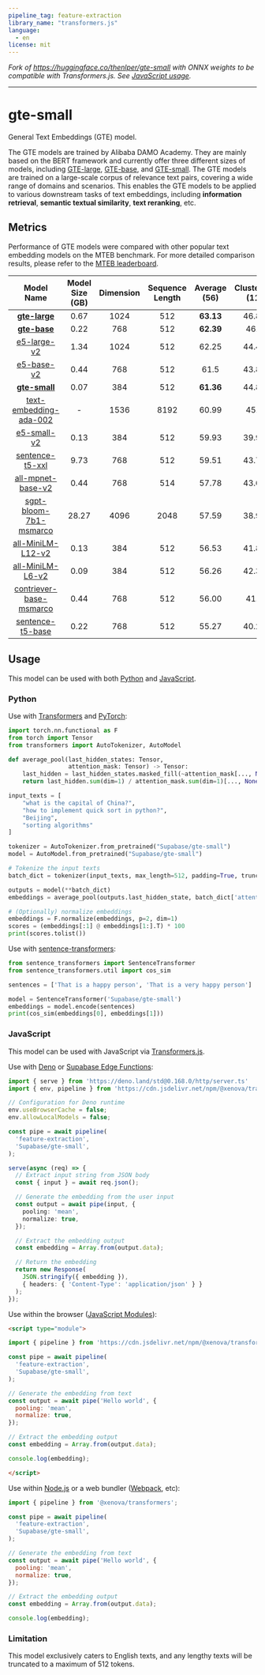 ```yaml
---
pipeline_tag: feature-extraction
library_name: "transformers.js"
language:
  - en
license: mit
---
```


_Fork of https://huggingface.co/thenlper/gte-small with ONNX weights to be compatible with Transformers.js. See [JavaScript usage](#javascript)._

---

# gte-small

General Text Embeddings (GTE) model. 

The GTE models are trained by Alibaba DAMO Academy. They are mainly based on the BERT framework and currently offer three different sizes of models, including [GTE-large](https://huggingface.co/thenlper/gte-large), [GTE-base](https://huggingface.co/thenlper/gte-base), and [GTE-small](https://huggingface.co/thenlper/gte-small). The GTE models are trained on a large-scale corpus of relevance text pairs, covering a wide range of domains and scenarios. This enables the GTE models to be applied to various downstream tasks of text embeddings, including **information retrieval**, **semantic textual similarity**, **text reranking**, etc.

## Metrics

Performance of GTE models were compared with other popular text embedding models on the MTEB benchmark. For more detailed comparison results, please refer to the [MTEB leaderboard](https://huggingface.co/spaces/mteb/leaderboard).



| Model Name | Model Size (GB) | Dimension | Sequence Length | Average (56) | Clustering (11) | Pair Classification (3) | Reranking (4) | Retrieval (15) | STS (10) | Summarization (1) | Classification (12) |
|:----:|:---:|:---:|:---:|:---:|:---:|:---:|:---:|:---:|:---:|:---:|:---:|
| [**gte-large**](https://huggingface.co/thenlper/gte-large) | 0.67 | 1024 | 512 | **63.13** | 46.84 | 85.00 | 59.13 | 52.22 | 83.35 | 31.66 | 73.33 |
| [**gte-base**](https://huggingface.co/thenlper/gte-base) 	| 0.22 | 768 | 512 | **62.39** | 46.2 | 84.57 | 58.61 | 51.14 | 82.3 | 31.17 | 73.01 |
| [e5-large-v2](https://huggingface.co/intfloat/e5-large-v2) | 1.34 | 1024| 512 | 62.25 | 44.49 | 86.03 | 56.61 | 50.56 | 82.05 | 30.19 | 75.24 |
| [e5-base-v2](https://huggingface.co/intfloat/e5-base-v2) | 0.44 | 768 | 512 | 61.5 | 43.80 | 85.73 | 55.91 | 50.29 | 81.05 | 30.28 | 73.84 |
| [**gte-small**](https://huggingface.co/thenlper/gte-small) | 0.07 | 384 | 512 | **61.36** | 44.89 | 83.54 | 57.7 | 49.46 | 82.07 | 30.42 | 72.31 |
| [text-embedding-ada-002](https://platform.openai.com/docs/guides/embeddings) | - | 1536 | 8192 | 60.99 | 45.9 | 84.89 | 56.32 | 49.25 | 80.97 | 30.8 | 70.93 |
| [e5-small-v2](https://huggingface.co/intfloat/e5-base-v2) | 0.13 | 384 | 512 | 59.93 | 39.92 | 84.67 | 54.32 | 49.04 | 80.39 | 31.16 | 72.94 |
| [sentence-t5-xxl](https://huggingface.co/sentence-transformers/sentence-t5-xxl) | 9.73 | 768 | 512 | 59.51 | 43.72 | 85.06 | 56.42 | 42.24 | 82.63 | 30.08 | 73.42 |
| [all-mpnet-base-v2](https://huggingface.co/sentence-transformers/all-mpnet-base-v2) 	| 0.44 | 768 | 514 	| 57.78 | 43.69 | 83.04 | 59.36 | 43.81 | 80.28 | 27.49 | 65.07 |
| [sgpt-bloom-7b1-msmarco](https://huggingface.co/bigscience/sgpt-bloom-7b1-msmarco) 	| 28.27 | 4096 | 2048 | 57.59 | 38.93 | 81.9 | 55.65 | 48.22 | 77.74 | 33.6 | 66.19 |
| [all-MiniLM-L12-v2](https://huggingface.co/sentence-transformers/all-MiniLM-L12-v2) 	| 0.13 | 384 | 512 	| 56.53 | 41.81 | 82.41 | 58.44 | 42.69 | 79.8 | 27.9 | 63.21 |
| [all-MiniLM-L6-v2](https://huggingface.co/sentence-transformers/all-MiniLM-L6-v2) 	| 0.09 | 384 | 512 	| 56.26 | 42.35 | 82.37 | 58.04 | 41.95 | 78.9 | 30.81 | 63.05 |
| [contriever-base-msmarco](https://huggingface.co/nthakur/contriever-base-msmarco) 	| 0.44 | 768 | 512 	| 56.00 | 41.1 	| 82.54 | 53.14 | 41.88 | 76.51 | 30.36 | 66.68 |
| [sentence-t5-base](https://huggingface.co/sentence-transformers/sentence-t5-base) 	| 0.22 | 768 | 512 	| 55.27 | 40.21 | 85.18 | 53.09 | 33.63 | 81.14 | 31.39 | 69.81 |


## Usage

This model can be used with both [Python](#python) and [JavaScript](#javascript).

### Python
Use with [Transformers](https://huggingface.co/docs/transformers/index) and [PyTorch](https://pytorch.org/docs/stable/index.html):

```python
import torch.nn.functional as F
from torch import Tensor
from transformers import AutoTokenizer, AutoModel

def average_pool(last_hidden_states: Tensor,
                 attention_mask: Tensor) -> Tensor:
    last_hidden = last_hidden_states.masked_fill(~attention_mask[..., None].bool(), 0.0)
    return last_hidden.sum(dim=1) / attention_mask.sum(dim=1)[..., None]

input_texts = [
    "what is the capital of China?",
    "how to implement quick sort in python?",
    "Beijing",
    "sorting algorithms"
]

tokenizer = AutoTokenizer.from_pretrained("Supabase/gte-small")
model = AutoModel.from_pretrained("Supabase/gte-small")

# Tokenize the input texts
batch_dict = tokenizer(input_texts, max_length=512, padding=True, truncation=True, return_tensors='pt')

outputs = model(**batch_dict)
embeddings = average_pool(outputs.last_hidden_state, batch_dict['attention_mask'])

# (Optionally) normalize embeddings
embeddings = F.normalize(embeddings, p=2, dim=1)
scores = (embeddings[:1] @ embeddings[1:].T) * 100
print(scores.tolist())
```

Use with [sentence-transformers](https://www.sbert.net/):
```python
from sentence_transformers import SentenceTransformer
from sentence_transformers.util import cos_sim

sentences = ['That is a happy person', 'That is a very happy person']

model = SentenceTransformer('Supabase/gte-small')
embeddings = model.encode(sentences)
print(cos_sim(embeddings[0], embeddings[1]))
```

### JavaScript
This model can be used with JavaScript via [Transformers.js](https://huggingface.co/docs/transformers.js/index).

Use with [Deno](https://deno.land/manual/introduction) or [Supabase Edge Functions](https://supabase.com/docs/guides/functions):

```ts
import { serve } from 'https://deno.land/std@0.168.0/http/server.ts'
import { env, pipeline } from 'https://cdn.jsdelivr.net/npm/@xenova/transformers@2.5.0'

// Configuration for Deno runtime
env.useBrowserCache = false;
env.allowLocalModels = false;

const pipe = await pipeline(
  'feature-extraction',
  'Supabase/gte-small',
);

serve(async (req) => {
  // Extract input string from JSON body
  const { input } = await req.json();

  // Generate the embedding from the user input
  const output = await pipe(input, {
    pooling: 'mean',
    normalize: true,
  });

  // Extract the embedding output
  const embedding = Array.from(output.data);

  // Return the embedding
  return new Response(
    JSON.stringify({ embedding }),
    { headers: { 'Content-Type': 'application/json' } }
  );
});
```

Use within the browser ([JavaScript Modules](https://developer.mozilla.org/en-US/docs/Web/JavaScript/Guide/Modules)):

```html
<script type="module">

import { pipeline } from 'https://cdn.jsdelivr.net/npm/@xenova/transformers@2.5.0';

const pipe = await pipeline(
  'feature-extraction',
  'Supabase/gte-small',
);

// Generate the embedding from text
const output = await pipe('Hello world', {
  pooling: 'mean',
  normalize: true,
});

// Extract the embedding output
const embedding = Array.from(output.data);

console.log(embedding);

</script>
```

Use within [Node.js](https://nodejs.org/en/docs) or a web bundler ([Webpack](https://webpack.js.org/concepts/), etc):

```js
import { pipeline } from '@xenova/transformers';

const pipe = await pipeline(
  'feature-extraction',
  'Supabase/gte-small',
);

// Generate the embedding from text
const output = await pipe('Hello world', {
  pooling: 'mean',
  normalize: true,
});

// Extract the embedding output
const embedding = Array.from(output.data);

console.log(embedding);
```

### Limitation

This model exclusively caters to English texts, and any lengthy texts will be truncated to a maximum of 512 tokens.
